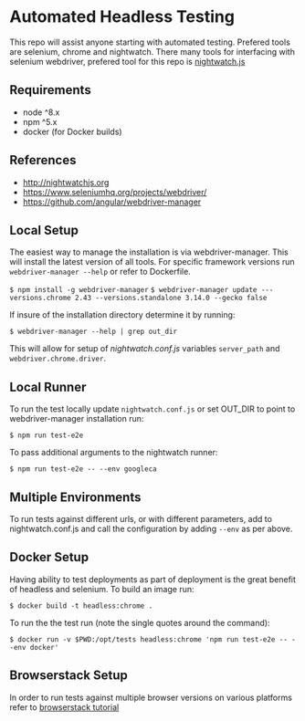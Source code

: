 # Automated Headless Testing

This repo will assist anyone starting with automated testing. Prefered tools are selenium, chrome and nightwatch.
There many tools for interfacing with selenium webdriver, prefered tool for this repo is [nightwatch.js](http://nightwatchjs.org/)

## Requirements

- node ^8.x
- npm ^5.x
- docker (for Docker builds)

## References

- http://nightwatchjs.org
- https://www.seleniumhq.org/projects/webdriver/
- https://github.com/angular/webdriver-manager

## Local Setup

The easiest way to manage the installation is via webdriver-manager. This will install the latest version of all tools.
For specific framework versions run `webdriver-manager --help` or refer to Dockerfile.

`$ npm install -g webdriver-manager`
`$ webdriver-manager update ---versions.chrome 2.43 --versions.standalone 3.14.0 --gecko false`

If insure of the installation directory determine it by running:

`$ webdriver-manager --help | grep out_dir`

This will allow for setup of *nightwatch.conf.js* variables `server_path` and `webdriver.chrome.driver`.

## Local Runner 

To run the test locally update `nightwatch.conf.js` or set OUT_DIR to point to webdriver-manager installation run:

`$ npm run test-e2e`

To pass additional arguments to the nightwatch runner:

`$ npm run test-e2e -- --env googleca`

## Multiple Environments

To run tests against different urls, or with different parameters, add to nightwatch.conf.js and call the configuration by 
adding `--env` as per above. 

## Docker Setup

Having ability to test deployments as part of deployment is the great benefit of headless and selenium. To build an image run:

`$ docker build -t headless:chrome .`

To run the the test run (note the single quotes around the command):

`$ docker run -v $PWD:/opt/tests headless:chrome 'npm run test-e2e -- --env docker'`

## Browserstack Setup

In order to run tests against multiple browser versions on various platforms refer to [browserstack tutorial](https://www.browserstack.com/automate/nightwatch)

